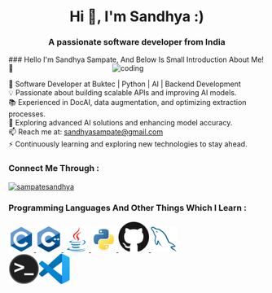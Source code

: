 <h1 align="center">Hi 👋, I'm Sandhya :)</h1>
<h3 align="center">A passionate software developer from India</h3>
### Hello I'm Sandhya Sampate, And Below Is Small Introduction About Me!👋
<img align="right"alt="coding"width="300"src="https://miro.medium.com/v2/resize:fit:679/0*F4t8-xz-b98ZcvEH.gif">

🔭 Software Developer at Buktec | Python | AI | Backend Development  
💡 Passionate about building scalable APIs and improving AI models.  
📚 Experienced in DocAI, data augmentation, and optimizing extraction processes.  
🚀 Exploring advanced AI solutions and enhancing model accuracy.  
📫 Reach me at: sandhyasampate@gmail.com  
⚡ Continuously learning and exploring new technologies to stay ahead.  


<h3 align="left">Connect Me Through : </h3>
<p align="left">
<a href="https://linkedin.com/in/sampatesandhya" target="blank"><img align="center" src="https://raw.githubusercontent.com/rahuldkjain/github-profile-readme-generator/master/src/images/icons/Social/linked-in-alt.svg" alt="sampatesandhya" height="30" width="40" /></a>
</p>

<h3 align="left">Programming Languages And Other Things Which I Learn  : </h3>



<p align="left">
    <a href="https://www.cprogramming.com/" target="_blank">
        <img src="https://raw.githubusercontent.com/devicons/devicon/master/icons/c/c-original.svg" alt="c" width="50" height="50"/>
    </a>
    <a href="https://www.w3schools.com/cpp/" target="_blank">
        <img src="https://raw.githubusercontent.com/devicons/devicon/master/icons/cplusplus/cplusplus-original.svg" alt="cplusplus" width="50" height="50"/>
    </a>
    <a href="https://www.java.com" target="_blank">
        <img src="https://raw.githubusercontent.com/devicons/devicon/master/icons/java/java-original.svg" alt="java" width="50" height="50"/>
    </a>
    <a href="https://www.python.org/" target="_blank">
        <img src="https://raw.githubusercontent.com/devicons/devicon/master/icons/python/python-original.svg" alt="python" width="50" height="50"/>
    </a>
    <a href="https://docs.github.com/en" target="_blank">
        <img src="https://raw.githubusercontent.com/github/explore/78df643247d429f6cc873026c0622819ad797942/topics/github/github.png" alt="Github" width="60" height="60"/>
    </a>
    <a href="https://www.mysql.com/" target="_blank">
        <img src="https://raw.githubusercontent.com/devicons/devicon/master/icons/mysql/mysql-original.svg" alt="mysql" width="50" height="50"/>
    </a>
    <br>
    <a href="https://code.visualstudio.com/docs" target="_blank">
        <img src="https://raw.githubusercontent.com/github/explore/80688e429a7d4ef2fca1e82350fe8e3517d3494d/topics/visual-studio-code/visual-studio-code.png" alt="visual-studio-code" width="60" height="60"/>
    </a>
    <a href="https://docs.microsoft.com/en-us/windows/terminal/" target="_blank">
        <img align="left" src="https://raw.githubusercontent.com/github/explore/80688e429a7d4ef2fca1e82350fe8e3517d3494d/topics/terminal/terminal.png" alt="Terminal" width="60" height="60"/>
    </a>
</p>
<br><br><br>



<!---<br><p>&nbsp;<img align="right" src="https://github-readme-stats.vercel.app/api?username=SandhyaReddy21 &show_icons=true&locale=en" alt="SandhyaReddy21 " /></p><br> -->
